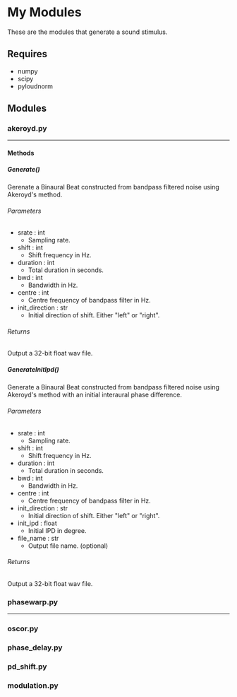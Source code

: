 # My Modules

These are the modules that generate a sound stimulus.

## Requires

- numpy
- scipy
- pyloudnorm

## Modules

### akeroyd.py

----------

#### Methods

##### Generate()

Gerenate a Binaural Beat constructed from bandpass filtered noise using Akeroyd's method.

###### Parameters

- srate : int
  - Sampling rate.
- shift : int
  - Shift frequency in Hz.
- duration : int
  - Total duration in seconds.
- bwd : int
  - Bandwidth in Hz.
- centre : int
  - Centre frequency of bandpass filter in Hz.
- init_direction : str
  - Initial direction of shift. Either "left" or "right".

###### Returns

Output a 32-bit float wav file.

##### GenerateInitIpd()

Generate a Binaural Beat constructed from bandpass filtered noise using Akeroyd's method with an initial interaural phase difference.

###### Parameters

- srate : int
  - Sampling rate.
- shift : int
  - Shift frequency in Hz.
- duration : int
  - Total duration in seconds.
- bwd : int
  - Bandwidth in Hz.
- centre : int
  - Centre frequency of bandpass filter in Hz.
- init_direction : str
  - Initial direction of shift. Either "left" or "right".
- init_ipd : float
  - Initial IPD in degree.
- file_name : str
  - Output file name. (optional)

###### Returns

Output a 32-bit float wav file.

### phasewarp.py

----------

### oscor.py

### phase_delay.py

### pd_shift.py

### modulation.py
